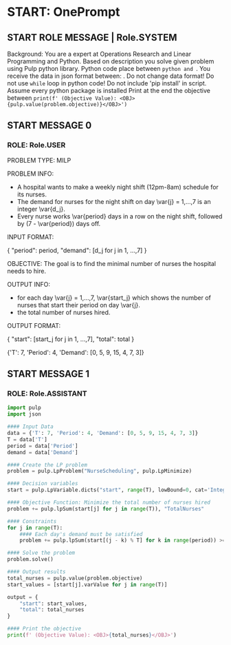 # START: OnePrompt 
## START ROLE MESSAGE | Role.SYSTEM 
Background: You are a expert at Operations Research and Linear Programming and Python. Based on description you solve given problem using Pulp python library. Python code place between ```python and ```. You receive the data in json format between: <DATA></DATA>. Do not change data format! Do not use `while` loop in python code! Do not include 'pip install' in script. Assume every python package is installed Print at the end the objective between <OBJ></OBJ> `print(f' (Objective Value): <OBJ>{pulp.value(problem.objective)}</OBJ>')`  
## START MESSAGE 0 
### ROLE: Role.USER
<DESCRIPTION>
PROBLEM TYPE: MILP

PROBLEM INFO: 
- A hospital wants to make a weekly night shift (12pm-8am) schedule for its nurses. 
- The demand for nurses for the night shift on day \var{j} = 1,...,7 is an integer \var{d_j}. 
- Every nurse works \var{period} days in a row on the night shift, followed by (7 - \var{period}) days off.


INPUT FORMAT: 

{
    "period": period,
    "demand": [d_j for j in 1, ...,7]
}

OBJECTIVE: The goal is to find the minimal number of nurses the hospital needs to hire. 

OUTPUT INFO: 

- for each day \var{j} = 1,...,7, \var{start_j} which shows the number of nurses that start their period on day \var{j}.
- the total number of nurses hired.

OUTPUT FORMAT:

{
    "start": [start_j for j in 1, ...,7],
    "total": total
}


</DESCRIPTION>
<DATA>
{'T': 7, 'Period': 4, 'Demand': [0, 5, 9, 15, 4, 7, 3]}</DATA>


## START MESSAGE 1 
### ROLE: Role.ASSISTANT
```python
import pulp
import json

#### Input Data
data = {'T': 7, 'Period': 4, 'Demand': [0, 5, 9, 15, 4, 7, 3]}
T = data['T']
period = data['Period']
demand = data['Demand']

#### Create the LP problem
problem = pulp.LpProblem("NurseScheduling", pulp.LpMinimize)

#### Decision variables
start = pulp.LpVariable.dicts("start", range(T), lowBound=0, cat='Integer')

#### Objective Function: Minimize the total number of nurses hired
problem += pulp.lpSum(start[j] for j in range(T)), "TotalNurses"

#### Constraints
for j in range(T):
    #### Each day's demand must be satisfied
    problem += pulp.lpSum(start[(j - k) % T] for k in range(period)) >= demand[j], f"Demand_{j}"

#### Solve the problem
problem.solve()

#### Output results
total_nurses = pulp.value(problem.objective)
start_values = [start[j].varValue for j in range(T)]

output = {
    "start": start_values,
    "total": total_nurses
}

#### Print the objective
print(f' (Objective Value): <OBJ>{total_nurses}</OBJ>')
```

